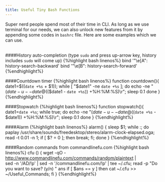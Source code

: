 ```yaml
---
title: Useful Tiny Bash Functions
---
```

Super nerd people spend most of their time in CLI. As long as we use terminal for our needs, we can also unlock new features from it by appending some codes in `bashrc` file. Here are some examples which we can use.  
&nbsp;

####History auto-completion (type `sudo` and press up-arrow key, history includes `sudo` will come up)
{%highlight bash linenos%}
bind '"\e[A": history-search-backward'
bind '"\e[B": history-search-forward'
{%endhighlight%}

####Countdown timer
{%highlight bash linenos%}
function countdown(){
  date1=$((`date +%s` + $1)); 
  while [ "$date1" -ne `date +%s` ]; do 
  echo -ne "$(date -u --date @$(($date1 - `date +%s`)) +%H:%M:%S)\r";
  sleep 0.1
  done
}
{%endhighlight%}

####Stopwatch
{%highlight bash linenos%}
function stopwatch(){
  date1=`date +%s`; 
  while true; do 
  echo -ne "$(date -u --date @$((`date +%s` - $date1)) +%H:%M:%S)\r"; 
  sleep 0.1
  done
}
{%endhighlight%}

####Alarm
{%highlight bash linenos%}
alarm() {
sleep $1; 
while :; 
  do paplay /usr/share/sounds/freedesktop/stereo/alarm-clock-elapsed.oga; 
  read -t 0.01 -n 1; 
  if [ $? = 0 ]; then 
  break; 
  fi; 
  done
}
{%endhighlight%}

####Random commands from commandlinefu.com
{%highlight bash linenos%}
cfu () { 
  wget -qO - http://www.commandlinefu.com/commands/random/plaintext | \
  sed -n '/AD/!p' | sed -n '/commandlinefu.com/!p' | tee ~/.cfu; 
  read -p "Do you want to save? (y/n) " ans
  if [ $ans == y ]
    then
    cat ~/.cfu >> ~/Useful_Commands;
  fi
}
{%endhighlight%}
